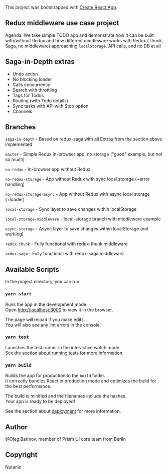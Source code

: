This project was bootstrapped with [Create React App](https://github.com/facebook/create-react-app).

## Redux middleware use case project

Agenda: We take simple TODO app and demonstrate how it can be built
with/without Redux and how different middleware works with Redux (Thunk, Saga, no middleware)
approaching `localStorage`, API calls, and no DB at all

## Saga-in-Depth extras

- Undo action
- No blocking loader
- Calls concurrency
- Search with throttling
- Tags for Todos
- Routing (with Todo details)
- Sync tasks with API with Stop option
- Channels

## Branches

`saga-in-depth` - Based on redux-saga with all Extras from the section above implemented

`master` - Simple Redux in-browser app, no storage ("good" example, but not so much)

`no-redux` - In-browser app without Redux

`no-redux-storage` - App without Redux with sync local storage (+error handling)

`no-redux-storage-async` - App without Redux with async local storage (+loader)

`local-storage` - Sync layer to save changes within localStorage

`local-storage-middleware` - local-storage branch with middleware example

`async-storage` - Async layer to save changes within localStorage (not working)

`redux-thunk` - Fully functional with redux-thunk middleware

`redux-saga` - Fully functional with redux-saga middleware

## Available Scripts

In the project directory, you can run:

### `yarn start`

Runs the app in the development mode.<br />
Open [http://localhost:3000](http://localhost:3000) to view it in the browser.

The page will reload if you make edits.<br />
You will also see any lint errors in the console.

### `yarn test`

Launches the test runner in the interactive watch mode.<br />
See the section about [running tests](https://facebook.github.io/create-react-app/docs/running-tests) for more information.

### `yarn build`

Builds the app for production to the `build` folder.<br />
It correctly bundles React in production mode and optimizes the build for the best performance.

The build is minified and the filenames include the hashes.<br />
Your app is ready to be deployed!

See the section about [deployment](https://facebook.github.io/create-react-app/docs/deployment) for more information.

## Author

@Oleg.Barinov, member of Prism UI core team from Berlin

## Copyright

Nutanix